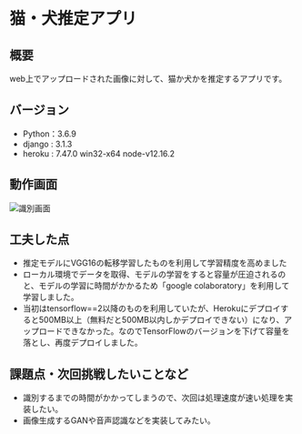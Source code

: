 # 猫・犬推定アプリ
## 概要
web上でアップロードされた画像に対して、猫か犬かを推定するアプリです。
## バージョン
- Python：3.6.9
- django : 3.1.3
- heroku : 7.47.0 win32-x64 node-v12.16.2

## 動作画面
![識別画面](https://raw.githubusercontent.com/wiki/Akiyoshi999/CatdogClassifiy/images/VID_20201125_214227.gif)

## 工夫した点
- 推定モデルにVGG16の転移学習したものを利用して学習精度を高めました
- ローカル環境でデータを取得、モデルの学習をすると容量が圧迫されるのと、モデルの学習に時間がかかるため「google colaboratory」を利用して学習しました。
- 当初はtensorflow==2以降のものを利用していたが、Herokuにデプロイすると500MB以上（無料だと500MB以内しかデプロイできない）になり、アップロードできなかった。なのでTensorFlowのバージョンを下げて容量を落とし、再度デプロイしました。

## 課題点・次回挑戦したいことなど
- 識別するまでの時間がかかってしまうので、次回は処理速度が速い処理を実装したい。
- 画像生成するGANや音声認識などを実装してみたい。
